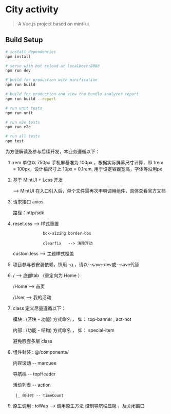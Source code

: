 # City activity

> A Vue.js project based on mint-ui

## Build Setup

``` bash
# install dependencies
npm install

# serve with hot reload at localhost:8080
npm run dev

# build for production with minification
npm run build

# build for production and view the bundle analyzer report
npm run build --report

# run unit tests
npm run unit

# run e2e tests
npm run e2e

# run all tests
npm test
```


为方便解读及参与后续开发，本业务遵循以下：


1. rem 单位以 750px 手机屏基准为 100px ，根据实际屏幕尺寸计算，即 1rem = 100px，设计稿尺寸上 10px = 0.1rem, 用于设定容器宽高，字体等沿用px

2. 基于 MintUI + Less 开发

	--> MintUI 在入口引入后，单个文件需再次申明调用组件，具体查看官方文档

3. 请求接口 axios  

	路径：http/sdk 

4. reset.css   --> 样式重置

					box-sizing:border-box

					clearfix   --> 清除浮动

   custom.less --> 主题样式覆盖

5. 项目参与者安装依赖，慎用 -g ，请以--save-dev或--save代替

6. 	/     --> 底部tab  （重定向为 Home ）

	/Home --> 首页

	/User --> 我的活动

7. class 定义尽量遵循以下：

	模块 : (区块 - 功能) 方式命名 ， 如： top-banner , act-hot

	内部 : (功能 - 结构) 方式命名 ， 如： special-item

	避免嵌套多层 class 


8. 组件封装 : 
	@/components/

	内容滚动 -- marquee
	
	导航栏 -- topHeader

	活动列表 -- action

		|_ 倒计时 -- timeCount


9. 原生调用 : 
	toWap --> 调用原生方法 控制导航栏显隐 ，及关闭窗口